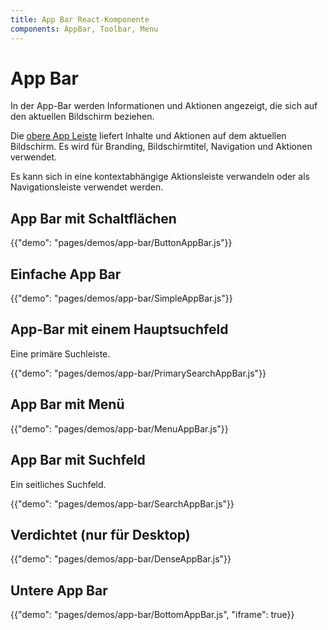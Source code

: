 ```yaml
---
title: App Bar React-Komponente
components: AppBar, Toolbar, Menu
---
```

# App Bar

<p class="description">In der App-Bar werden Informationen und Aktionen angezeigt, die sich auf den aktuellen Bildschirm beziehen.</p>

Die [obere App Leiste](https://material.io/design/components/app-bars-top.html) liefert Inhalte und Aktionen auf dem aktuellen Bildschirm. Es wird für Branding, Bildschirmtitel, Navigation und Aktionen verwendet.

Es kann sich in eine kontextabhängige Aktionsleiste verwandeln oder als Navigationsleiste verwendet werden.

## App Bar mit Schaltflächen

{{"demo": "pages/demos/app-bar/ButtonAppBar.js"}}

## Einfache App Bar

{{"demo": "pages/demos/app-bar/SimpleAppBar.js"}}

## App-Bar mit einem Hauptsuchfeld

Eine primäre Suchleiste.

{{"demo": "pages/demos/app-bar/PrimarySearchAppBar.js"}}

## App Bar mit Menü

{{"demo": "pages/demos/app-bar/MenuAppBar.js"}}

## App Bar mit Suchfeld

Ein seitliches Suchfeld.

{{"demo": "pages/demos/app-bar/SearchAppBar.js"}}

## Verdichtet (nur für Desktop)

{{"demo": "pages/demos/app-bar/DenseAppBar.js"}}

## Untere App Bar

{{"demo": "pages/demos/app-bar/BottomAppBar.js", "iframe": true}}